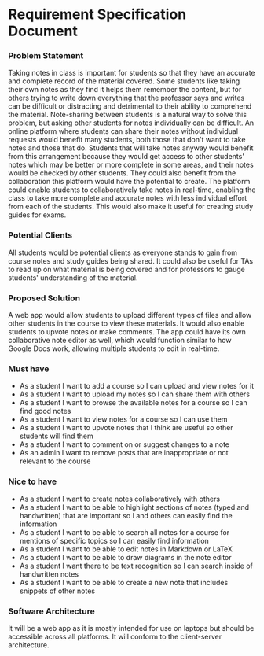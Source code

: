 # Requirement Specification Document

### Problem Statement
Taking notes in class is important for students so that they have an accurate and complete record of the material covered. Some students like taking their own notes as they find it helps them remember the content, but for others trying to write down everything that the professor says and writes can be difficult or distracting and detrimental to their ability to comprehend the material. Note-sharing between students is a natural way to solve this problem, but asking other students for notes individually can be difficult. An online platform where students can share their notes without individual requests would benefit many students, both those that don't want to take notes and those that do. Students that will take notes anyway would benefit from this arrangement because they would get access to other students' notes which may be better or more complete in some areas, and their notes would be checked by other students. They could also benefit from the collaboration this platform would have the potential to create. The platform could enable students to collaboratively take notes in real-time, enabling the class to take more complete and accurate notes with less individual effort from each of the students. This would also make it useful for creating study guides for exams.

### Potential Clients
All students would be potential clients as everyone stands to gain from course notes and study guides being shared.
It could also be useful for TAs to read up on what material is being covered and for professors to gauge students' understanding of the material.

### Proposed Solution
A web app would allow students to upload different types of files and allow other students in the course to view these materials. It would also enable students to upvote notes or make comments. The app could have its own collaborative note editor as well, which would function similar to how Google Docs work, allowing multiple students to edit in real-time.

### Must have
* As a student I want to add a course so I can upload and view notes for it
* As a student I want to upload my notes so I can share them with others
* As a student I want to browse the available notes for a course so I can find good notes
* As a student I want to view notes for a course so I can use them
* As a student I want to upvote notes that I think are useful so other students will find them
* As a student I want to comment on or suggest changes to a note
* As an admin I want to remove posts that are inappropriate or not relevant to the course

### Nice to have
* As a student I want to create notes collaboratively with others
* As a student I want to be able to highlight sections of notes (typed and handwritten) that are important so I and others can easily find the information
* As a student I want to be able to search all notes for a course for mentions of specific topics so I can easily find information
* As a student I want to be able to edit notes in Markdown or LaTeX
* As a student I want to be able to draw diagrams in the note editor
* As a student I want there to be text recognition so I can search inside of handwritten notes
* As a student I want to be able to create a new note that includes snippets of other notes

### Software Architecture
It will be a web app as it is mostly intended for use on laptops but should be accessible across all platforms. It will conform to the client-server architecture.

